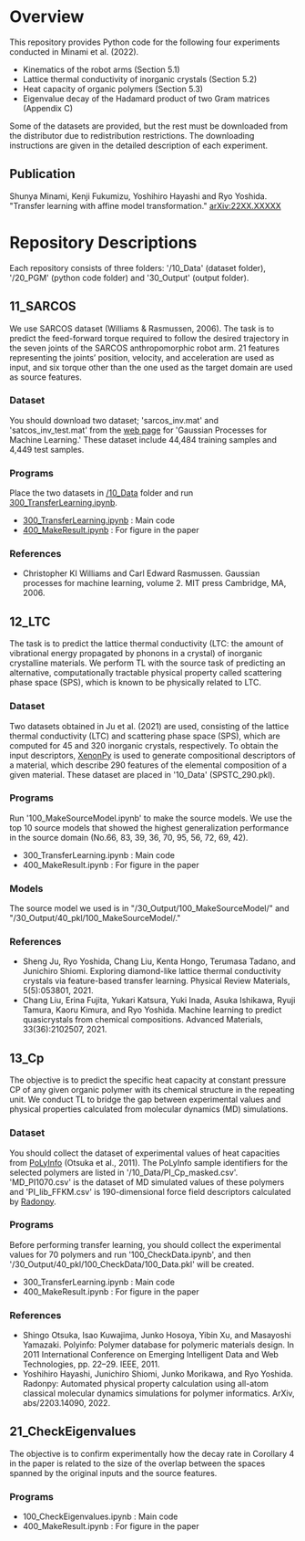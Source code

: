 # Overview
This repository provides Python code for the following four experiments conducted in Minami et al. (2022).

- Kinematics of the robot arms (Section 5.1)
- Lattice thermal conductivity of inorganic crystals (Section 5.2)
- Heat capacity of organic polymers (Section 5.3)
- Eigenvalue decay of the Hadamard product of two Gram matrices (Appendix C)

Some of the datasets are provided, but the rest must be downloaded from the distributor due to redistribution restrictions. 
The downloading instructions are given in the detailed description of each experiment.

## Publication
Shunya Minami, Kenji Fukumizu, Yoshihiro Hayashi and Ryo Yoshida. "Transfer learning with affine model transformation." [arXiv:22XX.XXXXX](XXX)

# Repository Descriptions
Each repository consists of three folders: '/10_Data' (dataset folder), '/20_PGM' (python code folder) and '30_Output' (output folder).

## 11_SARCOS
We use SARCOS dataset (Williams & Rasmussen, 2006). 
The task is to predict the feed-forward torque required to follow the desired trajectory in the seven joints of the SARCOS anthropomorphic robot arm. 
21 features representing the joints’ position, velocity, and acceleration are used as input, and six torque other than the one used as the target domain are used as source features.

### Dataset
You should download two dataset; 'sarcos_inv.mat' and 'satcos_inv_test.mat' from the [web page](http://gaussianprocess.org/gpml/data/) for 'Gaussian Processes for Machine Learning.'
These dataset include 44,484 training samples and 4,449 test samples.

### Programs
Place the two datasets in [/10_Data](https://github.com/mshunya/AffineTL/tree/main/11_SARCOS/10_Data) folder and run [300_TransferLearning.ipynb](https://github.com/mshunya/AffineTL/blob/main/11_SARCOS/20_PGM/300_TransferLearning.ipynb).
- [300_TransferLearning.ipynb](https://github.com/mshunya/AffineTL/blob/main/11_SARCOS/20_PGM/300_TransferLearning.ipynb) : Main code
- [400_MakeResult.ipynb](https://github.com/mshunya/AffineTL/blob/main/11_SARCOS/20_PGM/400_MakeResult.ipynb) : For figure in the paper

### References
- Christopher KI Williams and Carl Edward Rasmussen. Gaussian processes for machine learning, volume 2. MIT press Cambridge, MA, 2006.

## 12_LTC
The task is to predict the lattice thermal conductivity (LTC: the amount of vibrational energy propagated by phonons in a crystal) of inorganic crystalline materials.
We perform TL with the source task of predicting an alternative, computationally tractable physical property called scattering phase space (SPS), which is known to be physically related to LTC.

### Dataset
Two datasets obtained in Ju et al. (2021) are used, consisting of the lattice thermal conductivity (LTC) and scattering phase space (SPS), which are computed for 45 and 320 inorganic crystals, respectively. 
To obtain the input descriptors, [XenonPy](https://github.com/yoshida-lab/XenonPy) is used to generate compositional descriptors of a material, which describe 290 features of the elemental composition of a given material.
These dataset are placed in '10_Data' (SPSTC_290.pkl).

### Programs
Run '100_MakeSourceModel.ipynb' to make the source models.
We use the top 10 source models that showed the highest generalization performance in the source domain (No.66, 83, 39, 36, 70, 95, 56, 72, 69, 42).
- 300_TransferLearning.ipynb : Main code
- 400_MakeResult.ipynb : For figure in the paper

### Models
The source model we used is in "/30_Output/100_MakeSourceModel/" and "/30_Output/40_pkl/100_MakeSourceModel/."

### References
- Sheng Ju, Ryo Yoshida, Chang Liu, Kenta Hongo, Terumasa Tadano, and Junichiro Shiomi. Exploring diamond-like lattice thermal conductivity crystals via feature-based transfer learning. Physical Review Materials, 5(5):053801, 2021.
- Chang Liu, Erina Fujita, Yukari Katsura, Yuki Inada, Asuka Ishikawa, Ryuji Tamura, Kaoru Kimura, and Ryo Yoshida. Machine learning to predict quasicrystals from chemical compositions. Advanced Materials, 33(36):2102507, 2021.

## 13_Cp
The objective is to predict the specific heat capacity at constant pressure CP of any given organic polymer with its chemical structure in the repeating unit. 
We conduct TL to bridge the gap between experimental values and physical properties calculated from molecular dynamics (MD) simulations.

### Dataset
You should collect the dataset of experimental values of heat capacities from [PoLyInfo](https://polymer.nims.go.jp/en/) (Otsuka et al., 2011).
The PoLyInfo sample identifiers for the selected polymers are listed in '/10_Data/PI_Cp_masked.csv'.
'MD_PI1070.csv' is the dataset of MD simulated values of these polymers and 'PI_lib_FFKM.csv' is 190-dimensional force field descriptors calculated by [Radonpy](https://github.com/RadonPy/RadonPy).

### Programs
Before performing transfer learning, you should collect the experimental values for 70 polymers and run '100_CheckData.ipynb', and then '/30_Output/40_pkl/100_CheckData/100_Data.pkl' will be created.
- 300_TransferLearning.ipynb : Main code
- 400_MakeResult.ipynb : For figure in the paper

### References
- Shingo Otsuka, Isao Kuwajima, Junko Hosoya, Yibin Xu, and Masayoshi Yamazaki. Polyinfo: Polymer database for polymeric materials design. In 2011 International Conference on Emerging Intelligent Data and Web Technologies, pp. 22–29. IEEE, 2011.
- Yoshihiro Hayashi, Junichiro Shiomi, Junko Morikawa, and Ryo Yoshida. Radonpy: Automated physical property calculation using all-atom classical molecular dynamics simulations for polymer informatics. ArXiv, abs/2203.14090, 2022.

## 21_CheckEigenvalues
The objective is to confirm experimentally how the decay rate in Corollary 4 in the paper is related to the size of the overlap between the spaces spanned by the original inputs and the source features.

### Programs
- 100_CheckEigenvalues.ipynb : Main code
- 400_MakeResult.ipynb : For figure in the paper
